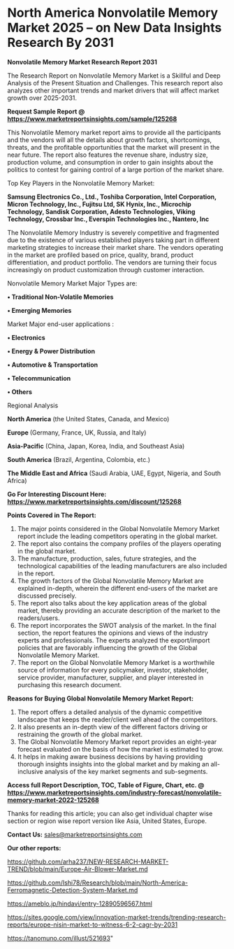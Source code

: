 # North America Nonvolatile Memory Market 2025 – on New Data Insights Research By 2031

<strong>Nonvolatile Memory Market Research Report 2031</strong>

The Research Report on Nonvolatile Memory Market is a Skillful and Deep Analysis of the Present Situation and Challenges. This research report also analyzes other important trends and market drivers that will affect market growth over 2025-2031.

<strong>Request Sample Report @ <a href=https://www.marketreportsinsights.com/sample/125268>https://www.marketreportsinsights.com/sample/125268</a></strong>

This Nonvolatile Memory market report aims to provide all the participants and the vendors will all the details about growth factors, shortcomings, threats, and the profitable opportunities that the market will present in the near future. The report also features the revenue share, industry size, production volume, and consumption in order to gain insights about the politics to contest for gaining control of a large portion of the market share.

Top Key Players in the Nonvolatile Memory Market:

<strong>Samsung Electronics Co., Ltd., Toshiba Corporation, Intel Corporation, Micron Technology, Inc., Fujitsu Ltd, SK Hynix, Inc., Microchip Technology, Sandisk Corporation, Adesto Technologies, Viking Technology, Crossbar Inc., Everspin Technologies Inc., Nantero, Inc</strong>

The Nonvolatile Memory Industry is severely competitive and fragmented due to the existence of various established players taking part in different marketing strategies to increase their market share. The vendors operating in the market are profiled based on price, quality, brand, product differentiation, and product portfolio. The vendors are turning their focus increasingly on product customization through customer interaction.

Nonvolatile Memory Market Major Types are:

<strong>• Traditional Non-Volatile Memories

• Emerging Memories</strong>

Market Major end-user applications :

<strong>• Electronics

• Energy & Power Distribution

• Automotive & Transportation

• Telecommunication

• Others</strong>

Regional Analysis

</u><strong><b>North America</b></strong> (the United States, Canada, and Mexico)

<strong><b>Europe </b></strong>(Germany, France, UK, Russia, and Italy)

<strong><b>Asia-Pacific</b></strong> (China, Japan, Korea, India, and Southeast Asia)

<strong><b>South America</b></strong> (Brazil, Argentina, Colombia, etc.)

<strong><b>The Middle East and Africa</b></strong> (Saudi Arabia, UAE, Egypt, Nigeria, and South Africa)

<strong>Go For Interesting Discount Here: <a href=https://www.marketreportsinsights.com/discount/125268>https://www.marketreportsinsights.com/discount/125268</a></strong>

<strong>Points Covered in The Report:</strong>
<ol>
  <li>The major points considered in the Global Nonvolatile Memory Market report include the leading competitors operating in the global market.</li>
  <li>The report also contains the company profiles of the players operating in the global market.</li>
  <li>The manufacture, production, sales, future strategies, and the technological capabilities of the leading manufacturers are also included in the report.</li>
  <li>The growth factors of the Global Nonvolatile Memory Market are explained in-depth, wherein the different end-users of the market are discussed precisely.</li>
  <li>The report also talks about the key application areas of the global market, thereby providing an accurate description of the market to the readers/users.</li>
  <li>The report incorporates the SWOT analysis of the market. In the final section, the report features the opinions and views of the industry experts and professionals. The experts analyzed the export/import policies that are favorably influencing the growth of the Global Nonvolatile Memory Market.</li>
  <li>The report on the Global Nonvolatile Memory Market is a worthwhile source of information for every policymaker, investor, stakeholder, service provider, manufacturer, supplier, and player interested in purchasing this research document.</li>
</ol>
<strong>Reasons for Buying Global Nonvolatile Memory Market Report:</strong>

<ol>
  <li>The report offers a detailed analysis of the dynamic competitive landscape that keeps the reader/client well ahead of the competitors.</li>
  <li>It also presents an in-depth view of the different factors driving or restraining the growth of the global market.</li>
  <li>The Global Nonvolatile Memory Market report provides an eight-year forecast evaluated on the basis of how the market is estimated to grow.</li>
  <li>It helps in making aware business decisions by having providing thorough insights insights into the global market and by making an all-inclusive analysis of the key market segments and sub-segments.</li>
</ol>
<strong>Access full Report Description, TOC, Table of Figure, Chart, etc. @ <a href=https://www.marketreportsinsights.com/industry-forecast/nonvolatile-memory-market-2022-125268>https://www.marketreportsinsights.com/industry-forecast/nonvolatile-memory-market-2022-125268</a></strong>


Thanks for reading this article; you can also get individual chapter wise section or region wise report version like Asia, United States, Europe.

<strong>Contact Us:</strong>
sales@marketreportsinsights.com

<strong>Our other reports:</strong>

<a href=https://github.com/arha237/NEW-RESEARCH-MARKET-TREND/blob/main/Europe-Air-Blower-Market.md>https://github.com/arha237/NEW-RESEARCH-MARKET-TREND/blob/main/Europe-Air-Blower-Market.md</a>

<a href=https://github.com/Ishi78/Research/blob/main/North-America-Ferromagnetic-Detection-System-Market.md>https://github.com/Ishi78/Research/blob/main/North-America-Ferromagnetic-Detection-System-Market.md</a>

<a href=https://ameblo.jp/hindavi/entry-12890596567.html>https://ameblo.jp/hindavi/entry-12890596567.html</a>

<a href=https://sites.google.com/view/innovation-market-trends/trending-research-reports/europe-nisin-market-to-witness-6-2-cagr-by-2031>https://sites.google.com/view/innovation-market-trends/trending-research-reports/europe-nisin-market-to-witness-6-2-cagr-by-2031</a>

<a href=https://tanomuno.com/illust/521693>https://tanomuno.com/illust/521693</a>"
